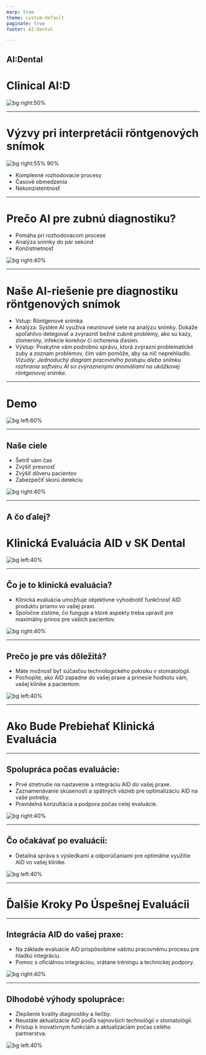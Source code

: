 ```yaml
---
marp: true
theme: custom-default
paginate: true
footer: AI:Dental

---
```


<!--_footer: "" -->

## AI:Dental
# Clinical AI:D

![bg right:50%](img/mascot/AID_22.svg)

<!-- --- -->

<!-- ![](img/sankeydiagram.svg) -->

---

# Výzvy pri interpretácii röntgenových snímok

![bg right:55% 90%](img/sankey.svg)

- Komplexné rozhodovacie procesy
- Časové obmedzenia
- Nekonzistentnosť

---

# Prečo AI pre zubnú diagnostiku?

- Pomáha pri rozhodovacom procese
- Analýza snímky do pár sekúnd
- Konzistnetnosť

![bg right:40%](img/mascot/AID_16.svg)

---

# Naše AI-riešenie pre diagnostiku röntgenových snímok
- Vstup: Röntgenové snímka
- Analýza: Systém AI využíva neurónové siete na analýzu snímky. Dokáže spoľahlivo detegovať a zvýrazniť bežné zubné problémy, ako sú kazy, zlomeniny, infekcie koreňov či ochorenia ďasien.
- Výstup: Poskytne vám podrobnú správu, ktorá zvýrazní problematické zuby a zoznam problémov, čím vám pomôže, aby sa nič neprehliadlo.
*Vizuály: Jednoduchý diagram pracovného postupu alebo snímku rozhrania softvéru AI so zvýraznenými anomáliami na ukážkovej röntgenovej snímke.*

---

# Demo

![bg left:60%](img/mascot/AID_0_smile.svg)

---

## Naše ciele

- Šetriť vám čas
- Zvýšiť presnosť
- Zvýšiť dôveru pacientov 
- Zabezpečiť skorú detekciu

![bg right:40%](img/mascot/AID_10.svg)

<!-- - Zvýšená presnosť: AI spoľahlivo zachytí jemné problémy, ktoré môžu byť prehliadnuté ľudským okom, čím sa znižujú chyby v diagnostike.

- Úspora času: Automatizovaná analýza vám ušetrí cenný čas, ktorý môžete využiť na starostlivosť o pacientov a plánovanie liečby.

- Konzistentnosť: AI poskytuje konzistentné diagnostické výsledky bez ohľadu na úroveň skúseností zubára, čím sa znižujú rozdiely v diagnózach.

- Dôvera pacientov: Diagnózy podporované AI dodávajú pacientom ďalšiu vrstvu istoty a môžu zvýšiť dôveru v liečebný plán.

- Skorá detekcia: AI dokáže zachytiť problémy už v skorých štádiách, čo vám umožňuje zamerať sa na preventívnu starostlivosť namiesto reaktívnej liečby. -->

---


## A čo ďalej?
# Klinická Evaluácia AID v SK Dental

![bg left:40%](img/mascot/AID_5.svg)

---

## Čo je to klinická evaluácia?

- Klinická evaluácia umožňuje objektívne vyhodnotiť funkčnosť AID produktu priamo vo vašej praxi.
- Spoločne zistíme, čo funguje a ktoré aspekty treba upraviť pre maximálny prínos pre vašich pacientov.

![bg right:40%](img/mascot/AID_23.svg)
<!-- ![bg vertical right 20%](img/clinicalaid/01.jpg) -->
<!-- ![bg right 50%](img/mascot/AID_23.svg) -->

---

## Prečo je pre vás dôležitá?

- Máte možnosť byť súčasťou technologického pokroku v stomatológii.
- Pochopíte, ako AID zapadne do vašej praxe a prinesie hodnotu vám, vašej klinike a pacientom.

![bg left:40%](img/mascot/AID_23.svg)

---

# Ako Bude Prebiehať Klinická Evaluácia

---

## Spolupráca počas evaluácie:

- Prvé stretnutie na nastavenie a integráciu AID do vašej praxe.
- Zaznamenávanie skúseností a spätných väzieb pre optimalizáciu AID na vaše potreby.
- Pravidelná konzultácia a podpora počas celej evaluácie.

![bg right:40%](img/mascot/AID_13.svg)

---

## Čo očakávať po evaluácii:

- Detailná správa s výsledkami a odporúčaniami pre optimálne využitie AID vo vašej klinike.

![bg left:40%](img/mascot/AID_13.svg)

---

# Ďalšie Kroky Po Úspešnej Evaluácii

---

## Integrácia AID do vašej praxe:

- Na základe evaluácie AID prispôsobíme vášmu pracovnému procesu pre hladkú integráciu.
- Pomoc s oficiálnou integráciou, vrátane tréningu a technickej podpory.

![bg right:40%](img/mascot/AID_5.svg)

--- 

## Dlhodobé výhody spolupráce:

- Zlepšenie kvality diagnostiky a liečby.
- Neustále aktualizácie AID podľa najnovších technológií v stomatológii.
- Prístup k inovatívnym funkciám a aktualizáciám počas celého partnerstva.

![bg left:40%](img/mascot/AID_5.svg)
